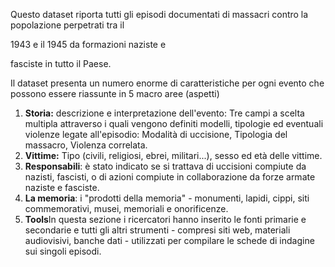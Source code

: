 
Questo dataset riporta tutti gli episodi documentati di massacri contro la popolazione perpetrati tra il 

1943 e il 1945 da formazioni naziste e 

fasciste in tutto il Paese.

Il dataset presenta un numero enorme di caratteristiche per ogni evento che possono essere riassunte in 5 macro aree (aspetti)

1. **Storia:** descrizione e interpretazione dell'evento: Tre campi a scelta multipla attraverso i quali vengono definiti modelli, tipologie ed eventuali violenze legate all'episodio: Modalità di uccisione, Tipologia del massacro, Violenza correlata.
2. **Vittime:** Tipo (civili, religiosi, ebrei, militari...), sesso ed età delle vittime.
3. **Responsabili**: è stato indicato se si trattava di uccisioni compiute da nazisti, fascisti, o di azioni compiute in collaborazione da forze armate naziste e fasciste.
4. **La memoria**: i "prodotti della memoria" - monumenti, lapidi, cippi, siti commemorativi, musei, memoriali e onorificenze.
5. **Tools**In questa sezione i ricercatori hanno inserito le fonti primarie e secondarie e tutti gli altri strumenti - compresi siti web, materiali audiovisivi, banche dati - utilizzati per compilare le schede di indagine sui singoli episodi.

<vegachart schema-url="{{site.baseurl}}/assets/charts/chart_trattori.json" style="width: 100%"></vegachart>